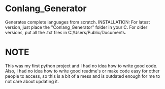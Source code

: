 # Conlang_Generator
Generates complete languages from scratch.
INSTALLATION:
For latest version, just place the "Conlang_Generator" folder in your C.
For older versions, put all the .txt files in C:/Users/Public/Documents.

# NOTE
This was my first python project and I had no idea how to write good code.
Also, I had no idea how to write good readme's or make code easy for other
people to access, so this is a bit of a mess and is outdated enough for me
to not care about updating it.
